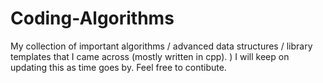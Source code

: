 # Coding-Algorithms

My collection of important algorithms / advanced data structures / library templates that I came across (mostly written in cpp).
)
I will keep on updating this as time goes by. Feel free to contibute.
